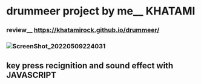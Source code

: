 # drummeer project by me__ KHATAMI
### review__ https://khatamirock.github.io/drummeer/
### ![ScreenShot_20220509224031](https://user-images.githubusercontent.com/67198296/167457148-78f27dbb-101f-4535-95b8-3801dfa6de29.png)

## key press recignition and sound effect with JAVASCRIPT
